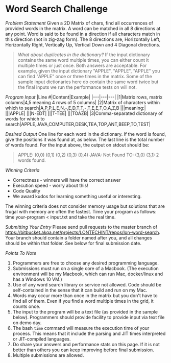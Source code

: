 # Word Search Challenge

*Problem Statement*
Given a 2D Matrix of chars, find all occurrences of provided words in the matrix.
A word can be matched in all 8 directions at any point.
Word is said to be found in a direction if all characters match in this direction (not in zig-zag form). The 8 directions are, Horizontally Left, Horizontally Right, Vertically Up, Vertical Down and 4 Diagonal directions.

> *What about duplicates in the dictionary?*
> If the input dictionary contains the same word multiple times, you can either count it multiple times or just once. Both answers are acceptable. For example, given the input dictionary "APPLE", "APPLE", "APPLE" you can find "APPLE" once or three times in the matrix. Some of the sample input dictionaries here do contain the same word twice but the final inputs we run the performance tests on will not.

*Program Input*
|Line #|Content|Example|
|---|---|---|
|1|Matrix rows, matrix columns|4,5 meaning 4 rows of 5 columns|
|2|Matrix of characters within which to search|A,P,P,L,E,N,-,E,D,T,T,-,T,E,E,T,O,A,Z,B
|||meaning:|
|||APPLE|
|||N-EDT|
|||T-TEE|
|||TOAZB|
|3|Comma-separated dictionary of words for which to search|APPLE,JAVA,COMPUTER,DESK,TEA,TOP,ANT,BEEP,TO,TEST|

*Desired Output*
One line for each word in the dictionary. If the word is found, give the positions it was found at, as below. The last line is the total number of words found.
For the input above, the output on stdout should be:

> APPLE: (0,0) (0,1) (0,2) (0,3) (0,4)
> JAVA: Not Found
> TO: (3,0) (3,1)
> 2 words found.

*Winning Criteria*
 - Correctness - winners will have the correct answer
 - Execution speed - worry about this!
 - Code Quality
 - We award kudos for learning something useful or interesting.

The winning criteria does not consider memory usage but solutions that are frugal with memory are often the fastest.
Time your program as follows: time your-program < input.txt and take the real time.

*Submitting Your Entry*
Please send pull requests to the master branch of https://bitbucket.akqa.net/projects/LONTECHINT/repos/lon-word-search. Your branch should contain a folder named after you, and all changes should be within that folder.
See below for final submission date.

*Points To Note*
 1. Programmers are free to choose any desired programming language.
 2. Submissions must run on a single core of a Macbook. (The execution environment will be my Macbook, which can run Mac, docker/linux and has a Windows 10 VM.)
 3. Use of any word search library or service not allowed. Code should be self-contained in the sense that it can build and run on my Mac.
 4. Words may occur more than once in the matrix but you don't have to find all of them. Even if you find a word multiple times in the grid, it counts once.
 5. The input to the program will be a text file (as provided in the sample below). Programmers should provide facility to provide input via text file on demo day.
 6. The bash `time` command will measure the execution time of your process. This means that it include the parsing and JIT times interpreted or JIT-compiled languages.
 7. Do share your answers and performance stats on this page. If it is not better than others you can keep improving before final submission.
 8. Multiple submissions are allowed.
